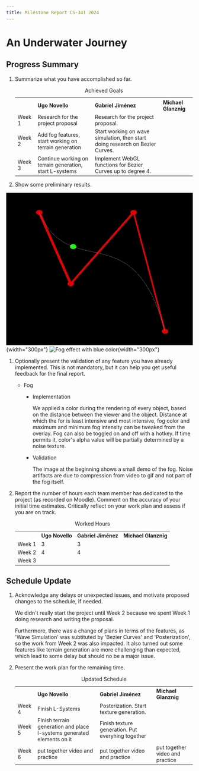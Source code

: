 ```yaml
---
title: Milestone Report CS-341 2024
---
```


# An Underwater Journey


## Progress Summary

1. Summarize what you have accomplished so far.

	<table>
		<caption>Achieved Goals</caption>
		<tr>
			<th></th>
			<th>Ugo Novello</th>
			<th>Gabriel Jiménez</th>
			<th>Michael Glanznig</th>
		</tr>
		<tr>
			<td>Week 1</td>
			<td>Research for the project proposal</td>
			<td>Research for the project proposal.</td>
			<td></td>
		</tr>
		<tr>
			<td>Week 2</td>
			<td>Add fog features, start working on terrain generation</td>
			<td>Start working on wave simulation, then start doing research on Bezier Curves.</td>
			<td></td>
		</tr>
		<tr>
			<td>Week 3</td>
			<td>Continue working on terrain generation, start L-systems</td>
			<td>Implement WebGL functions for Bezier Curves up to degree 4.</td>
			<td></td>
		</tr>
	</table>

2. Show some preliminary results.

![A Bezier curve with 4 points](images/bezier4.gif){width="300px"}
![Fog effect with blue color](images/fog_demo.gif){width="300px"}

1. Optionally present the validation of any feature you have already implemented. This is not mandatory, but it can help you get useful feedback for the final report.

	- Fog

		- Implementation

			We applied a color during the rendering of every object, based on the distance between the viewer and the object. Distance at which the for is least intensive and most intensive, fog color and maximum and minimum fog intensity can be tweaked from the overlay. Fog can also be toggled on and off with a hotkey.
			If time permits it, color's alpha value will be partially determined by a noise texture.

		- Validation

			The image at the beginning shows a small demo of the fog. Noise artifacts are due to compression from video to gif and not part of the fog itself.


2. Report the number of hours each team member has dedicated to the project (as recorded on Moodle). Comment on the accuracy of your initial time estimates. Critically reflect on your work plan and assess if you are on track.

	<table>
		<caption>Worked Hours</caption>
		<tr>
			<th></th>
			<th>Ugo Novello</th>
			<th>Gabriel Jiménez</th>
			<th>Michael Glanznig</th>
		</tr>
		<tr>
			<td>Week 1</td>
			<td>3</td>
			<td>3</td>
			<td></td>
		</tr>
		<tr>
			<td>Week 2</td>
			<td>4</td>
			<td>4</td>
			<td></td>
		</tr>
		<tr>
			<td>Week 3</td>
			<td></td>
			<td></td>
			<td></td>
		</tr>
	</table>

## Schedule Update

1. Acknowledge any delays or unexpected issues, and motivate proposed changes to the schedule, if needed.

	We didn't really start the project until Week 2 because we spent Week 1 doing research and writing the proposal.

	Furthermore, there was a change of plans in terms of the features, as 'Wave Simulation' was subtituted by 'Bezier Curves' and 'Posterization', so the
	work from Week 2 was also impacted.
	It also turned out some features like terrain generation are more challenging than expected, which lead to some delay but should no be a major issue.

2. Present the work plan for the remaining time.

	<table>
		<caption>Updated Schedule</caption>
		<tr>
			<th></th>
			<th>Ugo Novello</th>
			<th>Gabriel Jiménez</th>
			<th>Michael Glanznig</th>
		</tr>
		<tr>
			<td>Week 4</td>
			<td>Finish L-Systems</td>
			<td>Posterization. Start texture generation.</td>
			<td></td>
		</tr>
		<tr>
			<td>Week 5</td>
			<td>Finish terrain generation and place l-systems generated elements on it</td>
			<td>Finish texture generation. Put everyhing together</td>
			<td></td>
		</tr>
		<tr>
			<td>Week 6</td>
			<td>put together video and practice</td>
			<td>put together video and practice</td>
			<td>put together video and practice</td>
		</tr>
	</table>
